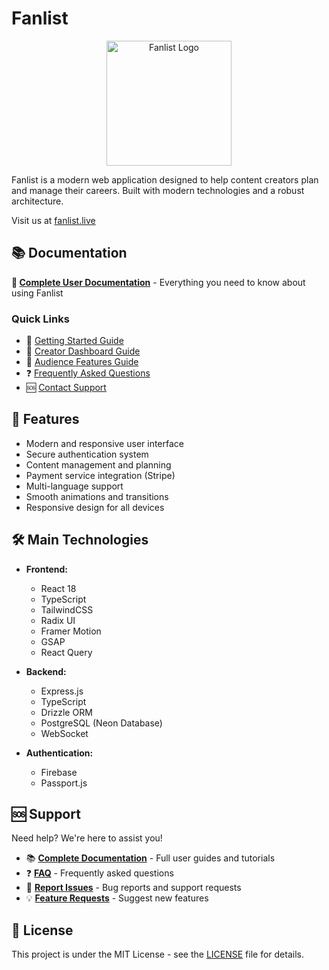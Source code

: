 # Fanlist

<div align="center">
  <img src="client/src/assets/logo.png" alt="Fanlist Logo" width="200"/>
</div>

Fanlist is a modern web application designed to help content creators plan and manage their careers. Built with modern technologies and a robust architecture.

Visit us at [fanlist.live](https://fanlist.live)

## 📚 Documentation

**📖 [Complete User Documentation](./docs/README.md)** - Everything you need to know about using Fanlist

### Quick Links
- 🚀 [Getting Started Guide](./docs/getting-started.md)
- 🎨 [Creator Dashboard Guide](./docs/creator-dashboard.md)
- 👥 [Audience Features Guide](./docs/audience-features.md)
- ❓ [Frequently Asked Questions](./docs/faq.md)
- 🆘 [Contact Support](./docs/contact-support.md)

## 🚀 Features

- Modern and responsive user interface
- Secure authentication system
- Content management and planning
- Payment service integration (Stripe)
- Multi-language support
- Smooth animations and transitions
- Responsive design for all devices

## 🛠️ Main Technologies

- **Frontend:**

  - React 18
  - TypeScript
  - TailwindCSS
  - Radix UI
  - Framer Motion
  - GSAP
  - React Query

- **Backend:**

  - Express.js
  - TypeScript
  - Drizzle ORM
  - PostgreSQL (Neon Database)
  - WebSocket

- **Authentication:**
  - Firebase
  - Passport.js

## 🆘 Support

Need help? We're here to assist you!

- 📚 **[Complete Documentation](./docs/README.md)** - Full user guides and tutorials
- ❓ **[FAQ](./docs/faq.md)** - Frequently asked questions
- 🐛 **[Report Issues](https://github.com/TheFreeRangeTester/CreatorRoadmap/issues)** - Bug reports and support requests
- 💡 **[Feature Requests](https://github.com/TheFreeRangeTester/CreatorRoadmap/issues)** - Suggest new features

## 📝 License

This project is under the MIT License - see the [LICENSE](LICENSE) file for details.
